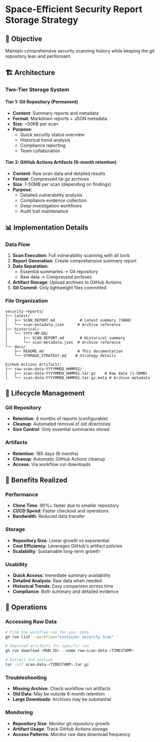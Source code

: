 # Space-Efficient Security Report Storage Strategy

## 🎯 Objective

Maintain comprehensive security scanning history while keeping the git repository lean and performant.

## 🏗️ Architecture

### Two-Tier Storage System

#### Tier 1: Git Repository (Permanent)
- **Content**: Summary reports and metadata
- **Format**: Markdown reports + JSON metadata
- **Size**: ~50KB per scan
- **Purpose**: 
  - Quick security status overview
  - Historical trend analysis  
  - Compliance reporting
  - Team collaboration

#### Tier 2: GitHub Actions Artifacts (6-month retention)
- **Content**: Raw scan data and detailed results
- **Format**: Compressed tar.gz archives
- **Size**: 1-50MB per scan (depending on findings)
- **Purpose**:
  - Detailed vulnerability analysis
  - Compliance evidence collection
  - Deep investigation workflows
  - Audit trail maintenance

## 📊 Implementation Details

### Data Flow
1. **Scan Execution**: Full vulnerability scanning with all tools
2. **Report Generation**: Create comprehensive summary report
3. **Data Separation**: 
   - Essential summaries → Git repository
   - Raw data → Compressed archives
4. **Artifact Storage**: Upload archives to GitHub Actions
5. **Git Commit**: Only lightweight files committed

### File Organization
```
security-reports/
├── latest/
│   ├── SCAN_REPORT.md           # Latest summary (50KB)
│   └── scan-metadata.json      # Archive reference
├── historical/
│   └── YYYY-MM-DD/
│       ├── SCAN_REPORT.md       # Historical summary  
│       └── scan-metadata.json  # Archive reference
└── docs/
    ├── README.md               # This documentation
    └── STORAGE_STRATEGY.md    # Strategy details

GitHub Actions Artifacts:
├── raw-scan-data-YYYYMMDD_HHMMSS/
│   ├── scan-data-YYYYMMDD_HHMMSS.tar.gz    # Raw data (1-50MB)
│   └── scan-data-YYYYMMDD_HHMMSS.tar.gz.meta # Archive metadata
```

## 🔄 Lifecycle Management

### Git Repository
- **Retention**: 6 months of reports (configurable)
- **Cleanup**: Automated removal of old directories
- **Size Control**: Only essential summaries stored

### Artifacts  
- **Retention**: 180 days (6 months)
- **Cleanup**: Automatic GitHub Actions cleanup
- **Access**: Via workflow run downloads

## 🚀 Benefits Realized

### Performance
- **Clone Time**: 90%+ faster due to smaller repository
- **CI/CD Speed**: Faster checkout and operations
- **Bandwidth**: Reduced data transfer

### Storage  
- **Repository Size**: Linear growth vs exponential
- **Cost Efficiency**: Leverages GitHub's artifact policies
- **Scalability**: Sustainable long-term growth

### Usability
- **Quick Access**: Immediate summary availability
- **Detailed Analysis**: Raw data when needed
- **Historical Trends**: Easy comparison across time
- **Compliance**: Both summary and detailed evidence

## 🔧 Operations

### Accessing Raw Data
```bash
# Find the workflow run for your date
gh run list --workflow="Container Security Scan"

# Download artifacts for specific run
gh run download <RUN_ID> --name raw-scan-data-<TIMESTAMP>

# Extract and analyze
tar -xzf scan-data-<TIMESTAMP>.tar.gz
```

### Troubleshooting
- **Missing Archive**: Check workflow run artifacts
- **Old Data**: May be outside 6-month retention
- **Large Downloads**: Archives may be substantial

### Monitoring
- **Repository Size**: Monitor git repository growth
- **Artifact Usage**: Track GitHub Actions storage
- **Access Patterns**: Monitor raw data download frequency

